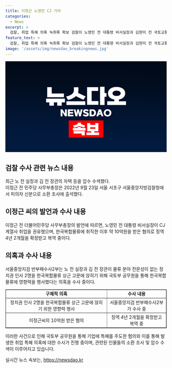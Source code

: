 ```yaml
---
title: 이정근 노영민 CJ 가라
categories:
  - News
excerpt: >
  검찰, 취업 특혜 의혹 녹취록 확보 검찰이 노영민 전 대통령 비서실장과 김현미 전 국토교통부 장관의 취업 특혜 의혹을 조사 중이며, 민주당 사무부총장 이정근의 증언에 따르면 실장이 CJ 계열사로의 취업 제안을 한 것으로 드러났다. 또한, 실장과 장관이 정치권 인사를 통해 물류 분야 전문성이 없는 인물을 한국복합물류에 영향력을 행사했다는 의혹이 수사 중이며, 최근 실장과 장관의 자택 등을 압수 수색했다. 이에 따라 의혹에 연루된 인물들의 증언과 모순된 사실들이 공개되며 논란이 확산 중이다.
feature_text: >
  검찰, 취업 특혜 의혹 녹취록 확보 검찰이 노영민 전 대통령 비서실장과 김현미 전 국토교통부 장관의 취업 특혜 의혹을 조사 중이며, 민주당 사무부총장 이정근의 증언에 따르면 실장이 CJ 계열사로의 취업 제안을 한 것으로 드러났다. 또한, 실장과 장관이 정치권 인사를 통해 물류 분야 전문성이 없는 인물을 한국복합물류에 영향력을 행사했다는 의혹이 수사 중이며, 최근 실장과 장관의 자택 등을 압수 수색했다. 이에 따라 의혹에 연루된 인물들의 증언과 모순된 사실들이 공개되며 논란이 확산 중이다.
image: '/assets/img/newsdao_breakingnews.jpg'
---
```


<p><img src="/assets/img/newsdao_breakingnews.jpg" alt="bookingtag 속보" /></p>

<h2 data-ke-size="size26">검찰 수사 관련 뉴스 내용</h2>

<p data-ke-size="size16">최근 노 전 실장과 김 전 장관의 자택 등을 압수 수색했다.<br>이정근 전 민주당 사무부총장은 2022년 9월 23일 서울 서초구 서울중앙지방검찰청에서 피의자 신분으로 소환 조사에 출석했다.</p>

<h2 data-ke-size="size26">이정근 씨의 발언과 수사 내용</h2>

<p data-ke-size="size16">이정근 전 더불어민주당 사무부총장의 발언에 따르면, 노영민 전 대통령 비서실장이 CJ 계열사 취업을 권유했으며, 한국복합물류에 취직한 이후 약 10억원을 받은 혐의로 징역 4년 2개월을 확정받고 복역 중이다.</p>

<h2 data-ke-size="size26">의혹과 수사 내용</h2>

<p data-ke-size="size16">서울중앙지검 반부패수사2부는 노 전 실장과 김 전 장관이 물류 분야 전문성이 없는 정치권 인사 2명을 한국복합물류 상근 고문에 앉히기 위해 국토부 공무원을 통해 한국복합물류에 영향력을 행사했다는 의혹을 수사 중이다.</p>

<table style="width: 100%;" border="1">
  <tbody>
    <tr>
      <td style="text-align: center; height: 17px;"><b>구체적 의혹</b></td>
      <td style="text-align: center; height: 17px;"><b>수사 내용</b></td>
    </tr>
    <tr>
      <td style="text-align: center; height: 17px;">정치권 인사 2명을 한국복합물류 상근 고문에 앉히기 위한 영향력 행사</td>
      <td style="text-align: center; height: 17px;">서울중앙지검 반부패수사2부가 수사 중</td>
    </tr>
    <tr>
      <td style="text-align: center; height: 17px;">이정근씨의 10억원 받은 혐의</td>
      <td style="text-align: center; height: 17px;">징역 4년 2개월을 확정받고 복역 중</td>
    </tr>
  </tbody>
</table>

<p data-ke-size="size16">이러한 사건으로 인해 국토부 공무원을 통해 기업에 특혜를 주도한 혐의와 이를 통해 발생한 취업 특혜 의혹에 대한 수사가 진행 중이며, 관련된 인물들의 소환 조사 및 압수 수색이 이루어지고 있습니다.</p>
실시간 뉴스 속보는, <a href="https://newsdao.kr" rel="dofollow">https://newsdao.kr</a>


